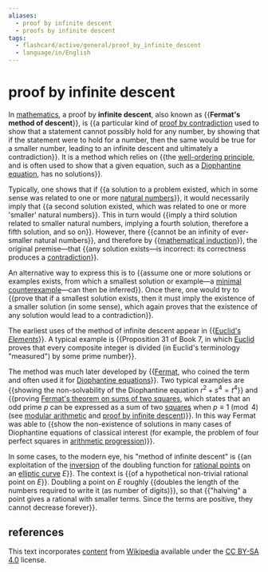 ```yaml
---
aliases:
  - proof by infinite descent
  - proofs by infinite descent
tags:
  - flashcard/active/general/proof_by_infinite_descent
  - language/in/English
---
```


# proof by infinite descent

In [mathematics](mathematics.md), a proof by __infinite descent__, also known as {{__Fermat's method of descent__}}, is {{a particular kind of [proof by contradiction](proof%20by%20contradiction.md) used to show that a statement cannot possibly hold for any number, by showing that if the statement were to hold for a number, then the same would be true for a smaller number, leading to an infinite descent and ultimately a contradiction}}. It is a method which relies on {{the [well-ordering principle](well-ordering%20principle.md), and is often used to show that a given equation, such as a [Diophantine equation](diophantine%20equation.md), has no solutions}}. <!--SR:!2024-11-23,56,310!2024-10-01,17,290!2024-10-26,33,290-->

Typically, one shows that if {{a solution to a problem existed, which in some sense was related to one or more [natural numbers](natural%20number.md)}}, it would necessarily imply that {{a second solution existed, which was related to one or more 'smaller' natural numbers}}. This in turn would {{imply a third solution related to smaller natural numbers, implying a fourth solution, therefore a fifth solution, and so on}}. However, there {{cannot be an infinity of ever-smaller natural numbers}}, and therefore by {{[mathematical induction](mathematical%20induction.md)}}, the original premise—that {{any solution exists—is incorrect: its correctness produces a [contradiction](contradiction.md)}}. <!--SR:!2024-11-08,43,290!2024-11-08,42,290!2024-11-24,57,310!2024-09-30,16,290!2024-10-01,17,290!2024-09-29,15,290-->

An alternative way to express this is to {{assume one or more solutions or examples exists, from which a smallest solution or example—a [minimal counterexample](minimal%20counterexample.md)—can then be inferred}}. Once there, one would try to {{prove that if a smallest solution exists, then it must imply the existence of a smaller solution (in some sense), which again proves that the existence of any solution would lead to a contradiction}}. <!--SR:!2024-10-25,32,290!2024-10-24,29,270-->

The earliest uses of the method of infinite descent appear in {{[Euclid's _Elements_](Euclid's%20Elements.md)}}. A typical example is {{Proposition 31 of Book 7, in which [Euclid](euclid.md) proves that every composite integer is divided (in Euclid's terminology "measured") by some prime number}}. <!--SR:!2024-09-29,15,290!2024-10-29,33,270-->

The method was much later developed by {{[Fermat](Pierre%20de%20Fermat.md), who coined the term and often used it for [Diophantine equations](diophantine%20equation.md)}}. Two typical examples are {{showing the non-solvability of the Diophantine equation $r^{2}+s^{4}=t^{4}$}} and {{proving [Fermat's theorem on sums of two squares](Fermat's%20theorem%20on%20sums%20of%20two%20squares.md), which states that an odd prime _p_ can be expressed as a sum of two [squares](square%20number.md) when $p\equiv 1{\pmod {4} }$ (see [modular arithmetic](modular%20arithmetic.md) and [proof by infinite descent](Fermat's%20theorem%20on%20sums%20of%20two%20squares.md#euler.27s%20proof%20by%20infinite%20descent))}}. In this way Fermat was able to {{show the non-existence of solutions in many cases of Diophantine equations of classical interest (for example, the problem of four perfect squares in [arithmetic progression](arithmetic%20progression.md))}}. <!--SR:!2024-11-05,39,290!2024-10-21,27,270!2024-10-23,28,270!2024-10-01,13,250-->

In some cases, to the modern eye, his "method of infinite descent" is {{an exploitation of the [inversion](inversive%20geometry.md) of the doubling function for [rational points](rational%20point.md) on an [elliptic curve](elliptic%20curve.md) _E_}}. The context is {{of a hypothetical non-trivial rational point on _E_}}. Doubling a point on _E_ roughly {{doubles the length of the numbers required to write it (as number of digits)}}, so that {{"halving" a point gives a rational with smaller terms. Since the terms are positive, they cannot decrease forever}}. <!--SR:!2024-09-29,15,290!2024-10-15,22,270!2024-11-05,38,290!2024-10-22,28,270-->

## references

This text incorporates [content](https://en.wikipedia.org/wiki/proof_by_infinite_descent) from [Wikipedia](Wikipedia.md) available under the [CC BY-SA 4.0](https://creativecommons.org/licenses/by-sa/4.0/) license.
